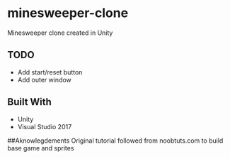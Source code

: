 # minesweeper-clone
Minesweeper clone created in Unity

## TODO
* Add start/reset button
* Add outer window

## Built With
* Unity
* Visual Studio 2017

##Aknowlegdements
Original tutorial followed from noobtuts.com to build base game and sprites

